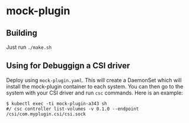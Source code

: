 # mock-plugin

## Building
Just run `./make.sh`

## Using for Debuggign a CSI driver
Deploy using `mock-plugin.yaml`. This will create a DaemonSet which will install
the mock-plugin container to each system. You can then go to the system with your
CSI driver and run `csc` commands. Here is an example:

```
$ kubectl exec -ti mock-plugin-a343 sh
#/ csc controller list-volumes -v 0.1.0 --endpoint /csi/com.myplugin.csi/csi.sock
```
